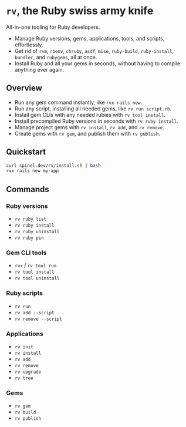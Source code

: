 # `rv`, the Ruby swiss army knife

All-in-one tooling for Ruby developers.

- Manage Ruby versions, gems, applications, tools, and scripts, effortlessly.
- Get rid of `rvm`, `rbenv`, `chruby`, `asdf`, `mise`, `ruby-build`, `ruby-install`, `bundler`, and `rubygems`, all at once.
- Install Ruby and all your gems in seconds, without having to compile anything ever again.

## Overview

- Run any gem command instantly, like `rvx rails new`.
- Run any script, installing all needed gems, like `rv run script.rb`.
- Install gem CLIs with any needed rubies with `rv tool install`.
- Install precompiled Ruby versions in seconds with `rv ruby install`.
- Manage project gems with `rv install`, `rv add`, and `rv remove`.
- Create gems with `rv gem`, and publish them with `rv publish`.

## Quickstart

```bash
curl spinel.dev/rv/install.sh | bash
rvx rails new my-app
```

## Commands

### Ruby versions

- `rv ruby list`
- `rv ruby install`
- `rv ruby uninstall`
- `rv ruby pin`

### Gem CLI tools

- `rvx` / `rv tool run`
- `rv tool install`
- `rv tool uninstall`

### Ruby scripts

- `rv run`
- `rv add --script`
- `rv remove --script`

### Applications

- `rv init`
- `rv install`
- `rv add`
- `rv remove`
- `rv upgrade`
- `rv tree`

### Gems

- `rv gem`
- `rv build`
- `rv publish`
